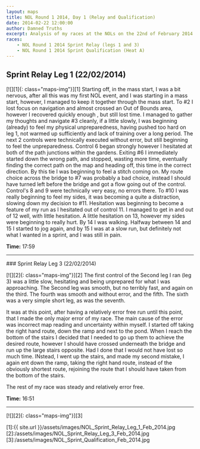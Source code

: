 ```yaml
---
layout: maps
title: NOL Round 1 2014, Day 1 (Relay and Qualification)
date: 2014-02-22 12:00:00
author: Damned Truths
excerpt: Analysis of my races at the NOLs on the 22nd of February 2014.
races: 
    - NOL Round 1 2014 Sprint Relay (legs 1 and 3)
    - NOL Round 1 2014 Sprint Qualification (Heat A)
---
```

Sprint Relay Leg 1 (22/02/2014)
-------------------------------
[![][1]{: class="maps-img"}][1]
Starting off, in the mass start, I was a bit nervous, after all this was my first NOL event, and I was starting in a mass start, however, I managed to keep it together through the mass start. To #2 I lost focus on navigation and almost crossed an Out of Bounds area, however I recovered quickly enough , but still lost time. I managed to gather my thoughts and navigate #3 cleanly, if a little slowly, I was beginning (already) to feel my physical unpreparedness, having pushed too hard on leg 1, not warmed up sufficiently and lack of training over a long period. The next 2 controls were technically executed without error, but still beginning to feel the unpreparedness. Control 6 began strongly however I hesitated at both of the path junctions within the gardens. Exiting #6 I immediately started down the wrong path, and stopped, wasting more time, eventually finding the correct path on the map and heading off, this time in the correct direction. By this tie I was beginning to feel a stitch coming on. My route choice across the bridge to #7 was probably a bad choice, instead I should have turned left before the bridge and got a flow going out of the control. Control's 8 and 9 were technically very easy, no errors there. To #10 I was really beginning to feel my sides, it was becoming a quite a distraction, slowing down my decision to #11. Hesitation was beginning to become a feature of my run as I hesitated out of control 11. I managed to get in and out of 12 well, with little hesitation. A little hesitation on 13, however my sides were beginning to really hurt. By 14 I was walking. Halfway between 14 and 15 I started to jog again, and by 15 I was at a slow run, but definitely not what I wanted in a sprint, and I was still in pain.

**Time:** 17:59

<hr/>
### Sprint Relay Leg 3 (22/02/2014)

[![][2]{: class="maps-img"}][2]
The first control of the Second leg I ran (leg 3) was a little slow, hesitating and being unprepared for what I was approaching. The Second leg was smooth, but no terribly fast, and again on the third. The fourth was smooth and without error, and the fifth. The sixth was a very simple short leg, as was the seventh.

It was at this point, after having a relatively error free run until this point, that I made the only major error of my race. The main cause of the error was incorrect map reading and uncertainty within myself. I started off taking the right hand route, down the ramp and next to the pond. When I reach the bottom of the stairs I decided that I needed to go up them to achieve the desired route, however I should have crossed underneath the bridge and run up the large stairs opposite. Had I done that I would not have lost so much time. INstead, I went up the stairs, and made my second mistake, I again ent down the ramp, taking the right hand route, instead of the obviously shortest route, rejoining the route that I should have taken from the bottom of the stairs.

The rest of my race was steady and relatively error free.

**Time:** 16:51

<hr/>
[![][2]{: class="maps-img"}][3]


[1]:{{ site.url }}/assets/images/NOL_Sprint_Relay_Leg_1_Feb_2014.jpg
[2]:/assets/images/NOL_Sprint_Relay_Leg_3_Feb_2014.jpg
[3]:/assets/images/NOL_Sprint_Qualification_Feb_2014.jpg